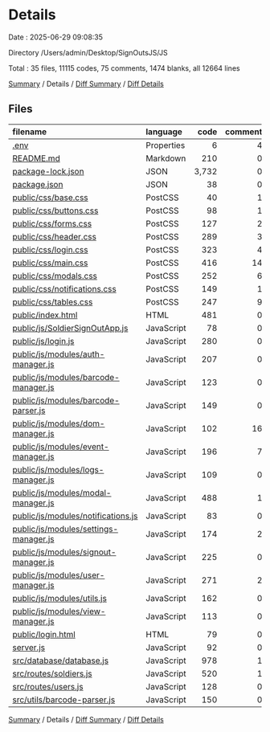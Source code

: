 # Details

Date : 2025-06-29 09:08:35

Directory /Users/admin/Desktop/SignOutsJS/JS

Total : 35 files,  11115 codes, 75 comments, 1474 blanks, all 12664 lines

[Summary](results.md) / Details / [Diff Summary](diff.md) / [Diff Details](diff-details.md)

## Files
| filename | language | code | comment | blank | total |
| :--- | :--- | ---: | ---: | ---: | ---: |
| [.env](/.env) | Properties | 6 | 4 | 4 | 14 |
| [README.md](/README.md) | Markdown | 210 | 0 | 81 | 291 |
| [package-lock.json](/package-lock.json) | JSON | 3,732 | 0 | 1 | 3,733 |
| [package.json](/package.json) | JSON | 38 | 0 | 1 | 39 |
| [public/css/base.css](/public/css/base.css) | PostCSS | 40 | 1 | 4 | 45 |
| [public/css/buttons.css](/public/css/buttons.css) | PostCSS | 98 | 1 | 16 | 115 |
| [public/css/forms.css](/public/css/forms.css) | PostCSS | 127 | 2 | 22 | 151 |
| [public/css/header.css](/public/css/header.css) | PostCSS | 289 | 3 | 44 | 336 |
| [public/css/login.css](/public/css/login.css) | PostCSS | 323 | 4 | 50 | 377 |
| [public/css/main.css](/public/css/main.css) | PostCSS | 416 | 14 | 72 | 502 |
| [public/css/modals.css](/public/css/modals.css) | PostCSS | 252 | 6 | 41 | 299 |
| [public/css/notifications.css](/public/css/notifications.css) | PostCSS | 149 | 1 | 26 | 176 |
| [public/css/tables.css](/public/css/tables.css) | PostCSS | 247 | 9 | 40 | 296 |
| [public/index.html](/public/index.html) | HTML | 481 | 0 | 51 | 532 |
| [public/js/SoldierSignOutApp.js](/public/js/SoldierSignOutApp.js) | JavaScript | 78 | 0 | 16 | 94 |
| [public/js/login.js](/public/js/login.js) | JavaScript | 280 | 0 | 82 | 362 |
| [public/js/modules/auth-manager.js](/public/js/modules/auth-manager.js) | JavaScript | 207 | 0 | 42 | 249 |
| [public/js/modules/barcode-manager.js](/public/js/modules/barcode-manager.js) | JavaScript | 123 | 0 | 36 | 159 |
| [public/js/modules/barcode-parser.js](/public/js/modules/barcode-parser.js) | JavaScript | 149 | 0 | 61 | 210 |
| [public/js/modules/dom-manager.js](/public/js/modules/dom-manager.js) | JavaScript | 102 | 16 | 21 | 139 |
| [public/js/modules/event-manager.js](/public/js/modules/event-manager.js) | JavaScript | 196 | 7 | 32 | 235 |
| [public/js/modules/logs-manager.js](/public/js/modules/logs-manager.js) | JavaScript | 109 | 0 | 23 | 132 |
| [public/js/modules/modal-manager.js](/public/js/modules/modal-manager.js) | JavaScript | 488 | 1 | 35 | 524 |
| [public/js/modules/notifications.js](/public/js/modules/notifications.js) | JavaScript | 83 | 0 | 35 | 118 |
| [public/js/modules/settings-manager.js](/public/js/modules/settings-manager.js) | JavaScript | 174 | 2 | 43 | 219 |
| [public/js/modules/signout-manager.js](/public/js/modules/signout-manager.js) | JavaScript | 225 | 0 | 19 | 244 |
| [public/js/modules/user-manager.js](/public/js/modules/user-manager.js) | JavaScript | 271 | 2 | 53 | 326 |
| [public/js/modules/utils.js](/public/js/modules/utils.js) | JavaScript | 162 | 0 | 32 | 194 |
| [public/js/modules/view-manager.js](/public/js/modules/view-manager.js) | JavaScript | 113 | 0 | 29 | 142 |
| [public/login.html](/public/login.html) | HTML | 79 | 0 | 16 | 95 |
| [server.js](/server.js) | JavaScript | 92 | 0 | 32 | 124 |
| [src/database/database.js](/src/database/database.js) | JavaScript | 978 | 1 | 209 | 1,188 |
| [src/routes/soldiers.js](/src/routes/soldiers.js) | JavaScript | 520 | 1 | 126 | 647 |
| [src/routes/users.js](/src/routes/users.js) | JavaScript | 128 | 0 | 15 | 143 |
| [src/utils/barcode-parser.js](/src/utils/barcode-parser.js) | JavaScript | 150 | 0 | 64 | 214 |

[Summary](results.md) / Details / [Diff Summary](diff.md) / [Diff Details](diff-details.md)